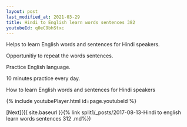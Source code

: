 ```yaml
---
layout: post
last_modified_at: 2021-03-29
title: Hindi to English learn words sentences 382 
youtubeId: q0eC9bhStxc
---
```

 
 
Helps to learn English words and sentences for Hindi speakers.

Opportunitiy to repeat the words sentences. 

Practice English language. 
 
10 minutes practice every day. 
 
How to learn English words and sentences for Hindi speakers 
 
{% include youtubePlayer.html id=page.youtubeId %}
 
 
[Next]({{ site.baseurl }}{% link  split1/_posts/2017-08-13-Hindi to english learn words sentences 312 .md%})
 
